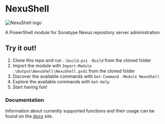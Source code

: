 # NexuShell

![NexuShell logo](https://cdn.jsdelivr.net/gh/steviecoaster/NexuShell@develop/logo/nexushell.svg)

A PowerShell module for Sonatype Nexus repository server administration

## Try it out!

1. Clone this repo and run `.\build.ps1 -Build` from the cloned folder
2. Import the module with `Import-Module .\Output\NexuShell\NexuShell.psd1` from the cloned folder
3. Discover the available commands with `Get-Command -Module NexuShell`
4. Explore the available commands with `Get-Help`
5. Start having fun!

### Documentation

Information about currently supported functions and their usage can be found on the [docs](https://steviecoaster.github.io/NexuShell/) site.